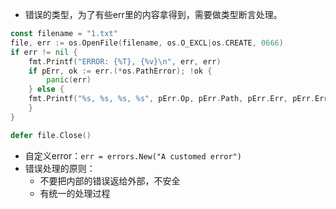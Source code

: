 * 错误的类型，为了有些err里的内容拿得到，需要做类型断言处理。
```go
const filename = "1.txt"
file, err := os.OpenFile(filename, os.O_EXCL|os.CREATE, 0666)
if err != nil {
    fmt.Printf("ERROR: {%T}, {%v}\n", err, err)
    if pErr, ok := err.(*os.PathError); !ok {
        panic(err)
    } else {
    fmt.Printf("%s, %s, %s, %s", pErr.Op, pErr.Path, pErr.Err, pErr.Error())
    }
}

defer file.Close()
```

* 自定义error：` err = errors.New("A customed error") `
* 错误处理的原则：
    * 不要把内部的错误返给外部，不安全
    * 有统一的处理过程
